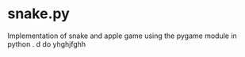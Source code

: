 # snake.py
Implementation of snake and apple game using the pygame module in python .
d do yhghjfghh
